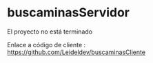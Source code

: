 # buscaminasServidor

El proyecto no está terminado

Enlace a código de cliente : https://github.com/Leideldev/buscaminasCliente
